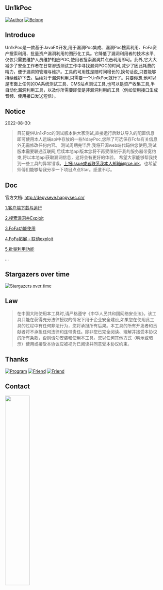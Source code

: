 ## Un1kPoc

[![Author](https://img.shields.io/badge/author-h4ckdepy-red.svg?style=flat-square)](https://github.com/h4ckdepy)
[![Belong](https://img.shields.io/badge/Belong-Un1kTeam-red.svg?style=flat-square)](https://github.com/Un1kTeam)

## Introduce

Un1kPoc是一款基于JavaFX开发,用于漏洞Poc集成、漏洞Poc搜索利用、FoFa资产搜索利用、批量资产漏洞利用的图形化工具。它降低了漏洞利用者的技术水平,仅仅只需要维护人员维护相应POC,使用者搜索漏洞并点击利用即可。此外,它大大减少了安全工作者在日常渗透测试工作中寻找漏洞POC的时间,减少了因此耗费的精力，便于漏洞的管理与维护。工具的可用性是随时间增长的,换句话说,只要能够持续维护下去。后续对于漏洞利用,只需要一个Un1kPoc就行了。只要你想,他可以是市面上任何的OA系统测试工具、CMS站点测试工具,也可以是资产收集工具,半自动化漏洞利用工具，以及你所需要即使是非漏洞利用的工具（例如使用接口生成音频、使用接口发送短信）。

## Notice

2022-08-30:

> 目前提供Un1kPoc的测试版本供大家测试,直接运行后默认导入的配置信息即可使用本人远端api中存放的一些NdayPoc,您除了可选保存Fofa有关信息外无需修改任何内容。
测试周期完毕后,我将开源web端代码供您使用,测试版本需要联通互联网,后续本地api版本您将不再受限制于我的服务器带宽约束,将以本地api获取漏洞信息，这将会有更好的体验。
希望大家能够帮我找到一些工具的异常错误，上报issue或者联系我本人邮箱i@rce.ink，也希望师傅们能够帮我分享一下项目点点Star。感激不尽。



## Doc

官方文档: http://depyseve.happysec.cn/

[1.客户端下载与运行](http://depyseve.happysec.cn/index/view/12.html)

[2.搜索漏洞并Exploit](http://depyseve.happysec.cn/index/view/13.html)

[3.FoFa功能使用](http://depyseve.happysec.cn/index/view/14.html)

[4.FoFa拓展 - 联动exploit](http://depyseve.happysec.cn/index/view/15.html)

[5.批量利用功能](http://depyseve.happysec.cn/index/view/20.html)

...

## Stargazers over time
[![Stargazers over time](https://starchart.cc/Un1kTeam/Un1kPoc.svg)](https://starchart.cc/Un1kTeam/Un1kPoc)

## Law

> 在中国大陆使用本工具时,请严格遵守《中华人民共和国网络安全法》。该工具只能在获得充分法律授权的情况下用于企业安全建设,如果您在使用此工具的过程中有任何非法行为，您将承担所有后果。本工具的所有开发者和贡献者将不承担任何法律和连带责任。除非您已完全阅读、理解并接受本协议的所有条款，否则请勿安装和使用本工具。您以任何其他方式（明示或暗示）使用或接受本协议应被视为已阅读并同意受本协议约束。

## Thanks

[![Program](https://img.shields.io/badge/Program-MDUT-red.svg?style=flat-square)](https://github.com/SafeGroceryStore/MDUT)
[![Friend](https://img.shields.io/badge/Friend-Ch1ngg-red.svg?style=flat-square)](https://github.com/Ch1ngg)
[![Friend](https://img.shields.io/badge/Friend-FirstKaiXin-red.svg?style=flat-square)](https://github.com/FirstKaiXin)

## Contact

<img src=https://user-images.githubusercontent.com/42985524/187459685-91458bad-d14d-4d39-85a3-14749634b27c.png width="40%">

